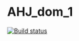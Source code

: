 # AHJ_dom_1
 
[![Build status](https://ci.appveyor.com/api/projects/status/jdc3gr364a96uh62?svg=true)](https://ci.appveyor.com/project/KateGaw/ahj-dom-1-xg6ad)
